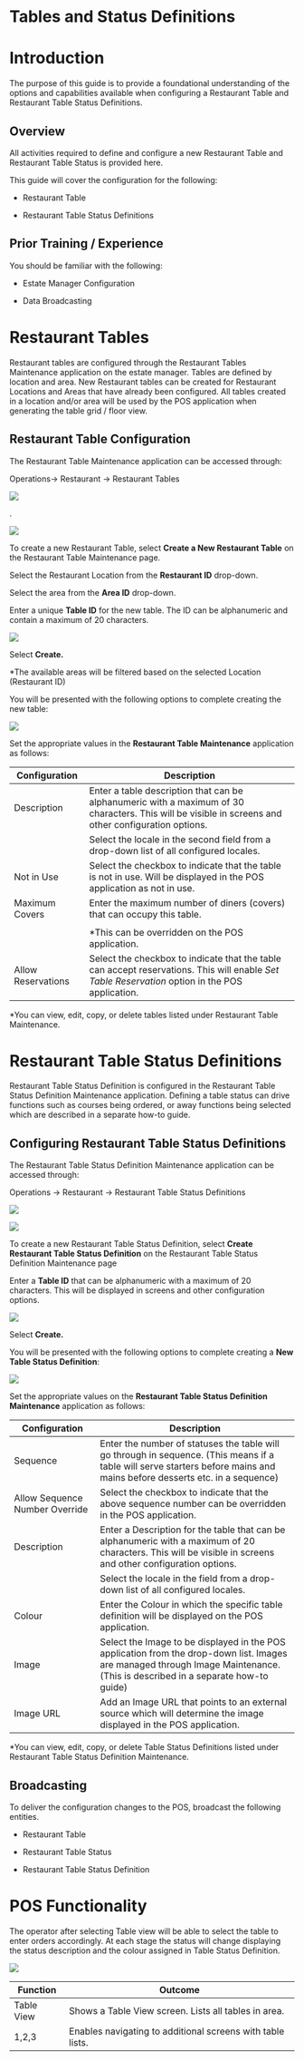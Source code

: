 # Tables and Status Definitions
# Introduction

The purpose of this guide is to provide a foundational understanding of
the options and capabilities available when configuring a Restaurant
Table and Restaurant Table Status Definitions.

## Overview

All activities required to define and configure a new Restaurant Table
and Restaurant Table Status is provided here.

This guide will cover the configuration for the following:

-   Restaurant Table

-   Restaurant Table Status Definitions

## 

## Prior Training / Experience

You should be familiar with the following:

-   Estate Manager Configuration

-   Data Broadcasting

# Restaurant Tables

Restaurant tables are configured through the Restaurant Tables
Maintenance application on the estate manager. Tables are defined by
location and area. New Restaurant tables can be created for Restaurant
Locations and Areas that have already been configured. All tables
created in a location and/or area will be used by the POS application
when generating the table grid / floor view.

## Restaurant Table Configuration 

The Restaurant Table Maintenance application can be accessed through:

Operations-\> Restaurant -\> Restaurant Tables

![](./hosp_table/media/image1.png)

.

![](./hosp_table/media/image2.png)

To create a new Restaurant Table, select **Create a New Restaurant
Table** on the Restaurant Table Maintenance page.

Select the Restaurant Location from the **Restaurant ID** drop-down.

Select the area from the **Area ID** drop-down.

Enter a unique **Table ID** for the new table. The ID can be
alphanumeric and contain a maximum of 20 characters.

![](./hosp_table/media/image3.png)

Select **Create.**

\*The available areas will be filtered based on the selected Location
(Restaurant ID)

You will be presented with the following options to complete creating
the new table:

![](./hosp_table/media/image4.png)

Set the appropriate values in the **Restaurant Table Maintenance**
application as follows:

| Configuration      | Description                                                                                                                                          |
|--------------------|------------------------------------------------------------------------------------------------------------------------------------------------------|
| Description        | Enter a table description that can be alphanumeric with a maximum of 30 characters. This will be visible in screens and other configuration options. |
|                    | Select the locale in the second field from a drop-down list of all configured locales.                                                               |
| Not in Use         | Select the checkbox to indicate that the table is not in use. Will be displayed in the POS application as not in use.                                |
| Maximum Covers     | Enter the maximum number of diners (covers) that can occupy this table.                                                                              |
|                    |                                                                                                                                                      |
|                    | *This can be overridden on the POS application.                                                                                                      |
| Allow Reservations | Select the checkbox to indicate that the table can accept reservations. This will enable *Set Table Reservation* option in the POS application.      |

\*You can view, edit, copy, or delete tables listed under Restaurant
Table Maintenance.

# Restaurant Table Status Definitions

Restaurant Table Status Definition is configured in the Restaurant Table
Status Definition Maintenance application. Defining a table status can
drive functions such as courses being ordered, or away functions being
selected which are described in a separate how-to guide.

## Configuring Restaurant Table Status Definitions

The Restaurant Table Status Definition Maintenance application can be
accessed through:

Operations -\> Restaurant -\> Restaurant Table Status Definitions

![](./hosp_table/media/image5.png)

![](./hosp_table/media/image6.png)

To create a new Restaurant Table Status Definition, select **Create
Restaurant Table Status Definition** on the Restaurant Table Status
Definition Maintenance page

Enter a **Table ID** that can be alphanumeric with a maximum of 20
characters. This will be displayed in screens and other configuration
options.

![](./hosp_table/media/image7.png)

Select **Create.**

You will be presented with the following options to complete creating a
**New Table Status Definition**:

![](./hosp_table/media/image8.png)

Set the appropriate values on the **Restaurant Table Status Definition
Maintenance** application as follows:

| Configuration                  | Description                                                                                                                                                                   |
|--------------------------------|-------------------------------------------------------------------------------------------------------------------------------------------------------------------------------|
| Sequence                       | Enter the number of statuses the table will go through in sequence. (This means if a table will serve starters before mains and mains before desserts etc. in a sequence)     |
| Allow Sequence Number Override | Select the checkbox to indicate that the above sequence number can be overridden in the POS application.                                                                      |
| Description                    | Enter a Description for the table that can be alphanumeric with a maximum of 20 characters. This will be visible in screens and other configuration options.                  |
|                                | Select the locale in the field from a drop-down list of all configured locales.                                                                                               |
| Colour                         | Enter the Colour in which the specific table definition will be displayed on the POS application.                                                                             |
| Image                          | Select the Image to be displayed in the POS application from the drop-down list. Images are managed through Image Maintenance. (This is described in a separate how-to guide) |
| Image URL                      | Add an Image URL that points to an external source which will determine the image displayed in the POS application.                                                           |

\*You can view, edit, copy, or delete Table Status Definitions listed
under Restaurant Table Status Definition Maintenance.  

## Broadcasting 

To deliver the configuration changes to the POS, broadcast the following
entities.

-   Restaurant Table

-   Restaurant Table Status

-   Restaurant Table Status Definition

# POS Functionality

The operator after selecting Table view will be able to select the table
to enter orders accordingly. At each stage the status will change
displaying the status description and the colour assigned in Table
Status Definition.

![](./hosp_table/media/image9.png)

| Function   | Outcome                                                    |
|------------|------------------------------------------------------------|
| Table View | Shows a Table View screen. Lists all tables in area.       |
| 1,2,3      | Enables navigating to additional screens with table lists. |